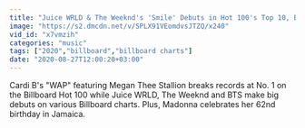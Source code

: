 ```yaml
---
title: "Juice WRLD & The Weeknd's 'Smile' Debuts in Hot 100's Top 10, BTS\u2019 \u2018Map of the Soul: 7 \u2013 The Journey\u2019 on Billboard 200 & More Billboard News"
image: "https://s2.dmcdn.net/v/SPLX91VEomdvsJTZQ/x240"
vid_id: "x7vmzih"
categories: "music"
tags: ["2020","billboard","billboard charts"]
date: "2020-08-27T12:00:20+03:00"
---
```

Cardi B's &quot;WAP&quot; featuring Megan Thee Stallion breaks records at No. 1 on the Billboard Hot 100 while Juice WRLD, The Weeknd and BTS make big debuts on various Billboard charts. Plus, Madonna celebrates her 62nd birthday in Jamaica.
